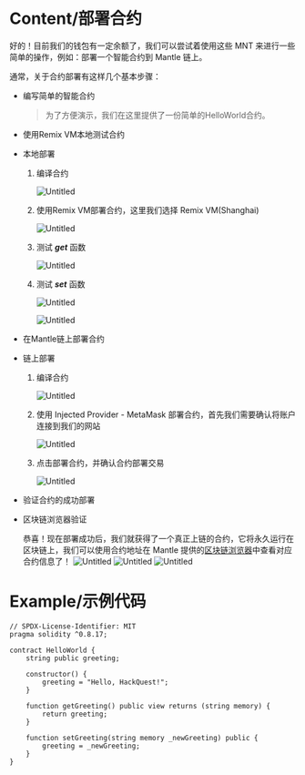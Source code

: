 # Content/部署合约

好的！目前我们的钱包有一定余额了，我们可以尝试着使用这些 MNT 来进行一些简单的操作，例如：部署一个智能合约到 Mantle 链上。

通常，关于合约部署有这样几个基本步骤：

- 编写简单的智能合约
    
    > 为了方便演示，我们在这里提供了一份简单的HelloWorld合约。
    > 
- 使用Remix VM本地测试合约
- 本地部署
    1. 编译合约
        
        ![Untitled](./img/4-1.png)
        
    2. 使用Remix VM部署合约，这里我们选择 Remix VM(Shanghai)
        
        ![Untitled](./img/4-2.png)
        
    3. 测试 ***get*** 函数
        
        ![Untitled](./img/4-3.png)
    4. 测试 ***set*** 函数
        
        ![Untitled](./img/4-4.png)
        
        ![Untitled](./img/4-5.png)
        
- 在Mantle链上部署合约
- 链上部署
    1. 编译合约
        
        ![Untitled](./img/4-6.png)
        
    2. 使用 Injected Provider - MetaMask 部署合约，首先我们需要确认将账户连接到我们的网站
        
        ![Untitled](./img/4-7.png)
        
    3. 点击部署合约，并确认合约部署交易
        
        ![Untitled](./img/4-8.png)
        
- 验证合约的成功部署
- 区块链浏览器验证
    
    恭喜！现在部署成功后，我们就获得了一个真正上链的合约，它将永久运行在区块链上，我们可以使用合约地址在 Mantle 提供的[区块链浏览器](https://explorer.testnet.mantle.xyz/)中查看对应合约信息了！
        ![Untitled](./img/4-9.png)
        ![Untitled](./img/4-10.png)
        ![Untitled](./img/4-11.png)

# Example/示例代码
```solidity
// SPDX-License-Identifier: MIT
pragma solidity ^0.8.17;

contract HelloWorld {
    string public greeting;

    constructor() {
        greeting = "Hello, HackQuest!";
    }

    function getGreeting() public view returns (string memory) {
        return greeting;
    }

    function setGreeting(string memory _newGreeting) public {
        greeting = _newGreeting;
    }
}
```
